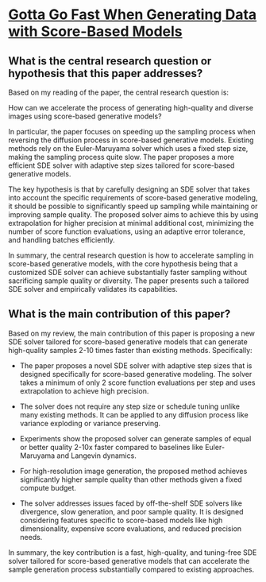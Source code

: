 # [Gotta Go Fast When Generating Data with Score-Based Models](https://arxiv.org/abs/2105.14080v1)

## What is the central research question or hypothesis that this paper addresses?

 Based on my reading of the paper, the central research question is: 

How can we accelerate the process of generating high-quality and diverse images using score-based generative models?

In particular, the paper focuses on speeding up the sampling process when reversing the diffusion process in score-based generative models. Existing methods rely on the Euler-Maruyama solver which uses a fixed step size, making the sampling process quite slow. The paper proposes a more efficient SDE solver with adaptive step sizes tailored for score-based generative models.

The key hypothesis is that by carefully designing an SDE solver that takes into account the specific requirements of score-based generative modeling, it should be possible to significantly speed up sampling while maintaining or improving sample quality. The proposed solver aims to achieve this by using extrapolation for higher precision at minimal additional cost, minimizing the number of score function evaluations, using an adaptive error tolerance, and handling batches efficiently.

In summary, the central research question is how to accelerate sampling in score-based generative models, with the core hypothesis being that a customized SDE solver can achieve substantially faster sampling without sacrificing sample quality or diversity. The paper presents such a tailored SDE solver and empirically validates its capabilities.


## What is the main contribution of this paper?

 Based on my review, the main contribution of this paper is proposing a new SDE solver tailored for score-based generative models that can generate high-quality samples 2-10 times faster than existing methods. Specifically:

- The paper proposes a novel SDE solver with adaptive step sizes that is designed specifically for score-based generative modeling. The solver takes a minimum of only 2 score function evaluations per step and uses extrapolation to achieve high precision. 

- The solver does not require any step size or schedule tuning unlike many existing methods. It can be applied to any diffusion process like variance exploding or variance preserving.

- Experiments show the proposed solver can generate samples of equal or better quality 2-10x faster compared to baselines like Euler-Maruyama and Langevin dynamics.

- For high-resolution image generation, the proposed method achieves significantly higher sample quality than other methods given a fixed compute budget.

- The solver addresses issues faced by off-the-shelf SDE solvers like divergence, slow generation, and poor sample quality. It is designed considering features specific to score-based models like high dimensionality, expensive score evaluations, and reduced precision needs.

In summary, the key contribution is a fast, high-quality, and tuning-free SDE solver tailored for score-based generative models that can accelerate the sample generation process substantially compared to existing approaches.
